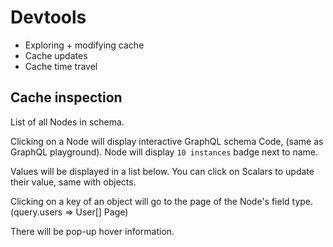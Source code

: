 # Devtools

- Exploring + modifying cache
- Cache updates
- Cache time travel

## Cache inspection

List of all Nodes in schema.

Clicking on a Node will display interactive GraphQL schema Code, (same as GraphQL playground).
Node will display `10 instances` badge next to name.

Values will be displayed in a list below. You can click on Scalars to update their value, same with objects.

Clicking on a key of an object will go to the page of the Node's field type. (query.users => User[] Page)

There will be pop-up hover information.

